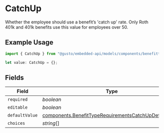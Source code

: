 # CatchUp

Whether the employee should use a benefit’s 'catch up' rate. Only Roth 401k and 401k benefits use this value for employees over 50.

## Example Usage

```typescript
import { CatchUp } from "@gusto/embedded-api/models/components/benefittyperequirements.js";

let value: CatchUp = {};
```

## Fields

| Field                                                                                                                          | Type                                                                                                                           | Required                                                                                                                       | Description                                                                                                                    |
| ------------------------------------------------------------------------------------------------------------------------------ | ------------------------------------------------------------------------------------------------------------------------------ | ------------------------------------------------------------------------------------------------------------------------------ | ------------------------------------------------------------------------------------------------------------------------------ |
| `required`                                                                                                                     | *boolean*                                                                                                                      | :heavy_minus_sign:                                                                                                             | N/A                                                                                                                            |
| `editable`                                                                                                                     | *boolean*                                                                                                                      | :heavy_minus_sign:                                                                                                             | N/A                                                                                                                            |
| `defaultValue`                                                                                                                 | [components.BenefitTypeRequirementsCatchUpDefaultValue](../../models/components/benefittyperequirementscatchupdefaultvalue.md) | :heavy_minus_sign:                                                                                                             | N/A                                                                                                                            |
| `choices`                                                                                                                      | *string*[]                                                                                                                     | :heavy_minus_sign:                                                                                                             | N/A                                                                                                                            |